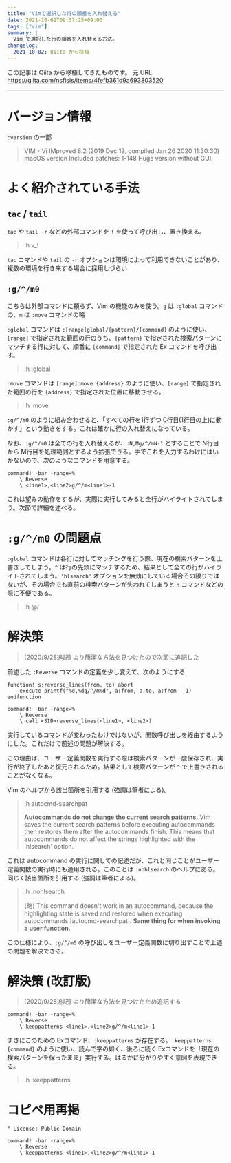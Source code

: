 ```yaml
---
title: "Vimで選択した行の順番を入れ替える"
date: 2021-10-02T09:37:25+09:00
tags: ["vim"]
summary: |
  Vim で選択した行の順番を入れ替える方法。
changelog:
  2021-10-02: Qiita から移植
---
```


この記事は Qiita から移植してきたものです。
元 URL: https://qiita.com/nsfisis/items/4fefb361d9a693803520


-----------------------------------



# バージョン情報

`:version` の一部

> VIM - Vi IMproved 8.2 (2019 Dec 12, compiled Jan 26 2020 11:30:30)
> macOS version
> Included patches: 1-148
> Huge version without GUI.



# よく紹介されている手法

## `tac` / `tail`

`tac` や `tail -r` などの外部コマンドを `!` を使って呼び出し、置き換える。

> :h v_!

`tac` コマンドや `tail` の `-r` オプションは環境によって利用できないことがあり、複数の環境を行き来する場合に採用しづらい




## `:g/^/m0`

こちらは外部コマンドに頼らず、Vim の機能のみを使う。`g` は `:global` コマンドの、`m` は `:move` コマンドの略

`:global` コマンドは `:[range]global/{pattern}/[command]` のように使い、`[range]` で指定された範囲の行のうち、`{pattern}` で指定された検索パターンにマッチする行に対して、順番に `[command]` で指定された Ex コマンドを呼び出す。

> :h :global

`:move` コマンドは `[range]:move {address}` のように使い、`[range]` で指定された範囲の行を `{address}` で指定された位置に移動させる。

> :h :move

`:g/^/m0` のように組み合わせると、「すべての行を1行ずつ 0行目(1行目の上)に動かす」という動きをする。これは確かに行の入れ替えになっている。

なお、`:g/^/m0` は全ての行を入れ替えるが、`:N,Mg/^/mN-1` とすることで N行目から M行目を処理範囲とするよう拡張できる。手でこれを入力するわけにはいかないので、次のようなコマンドを用意する。

```vim
command! -bar -range=%
    \ Reverse
    \ <line1>,<line2>g/^/m<line1>-1
```

これは望みの動作をするが、実際に実行してみると全行がハイライトされてしまう。次節で詳細を述べる。



# `:g/^/m0` の問題点

`:global` コマンドは各行に対してマッチングを行う際、現在の検索パターンを上書きしてしまう。`^` は行の先頭にマッチするため、結果として全ての行がハイライトされてしまう。`'hlsearch'` オプションを無効にしている場合その限りではないが、その場合でも直前の検索パターンが失われてしまうと `n` コマンドなどの際に不便である。

> :h @/



# 解決策

> [2020/9/28追記]
> より簡潔な方法を見つけたので次節に追記した

前述した `:Reverse` コマンドの定義を少し変えて、次のようにする:

```vim
function! s:reverse_lines(from, to) abort
    execute printf("%d,%dg/^/m%d", a:from, a:to, a:from - 1)
endfunction

command! -bar -range=%
    \ Reverse
    \ call <SID>reverse_lines(<line1>, <line2>)
```

実行しているコマンドが変わったわけではないが、関数呼び出しを経由するようにした。これだけで前述の問題が解決する。

この理由は、ユーザー定義関数を実行する際は検索パターンが一度保存され、実行が終了したあと復元されるため。結果として検索パターンが `^` で上書きされることがなくなる。

Vim のヘルプから該当箇所を引用する (強調は筆者による)。

> :h autocmd-searchpat
>
> **Autocommands do not change the current search patterns.**  Vim saves the current
> search patterns before executing autocommands then restores them after the
> autocommands finish.  This means that autocommands do not affect the strings
> highlighted with the 'hlsearch' option.

これは autocommand の実行に関しての記述だが、これと同じことがユーザー定義関数の実行時にも適用される。このことは `:nohlsearch` のヘルプにある。同じく該当箇所を引用する (強調は筆者による)。

> :h :nohlsearch
>
> (略) This command doesn't work in an autocommand, because
> the highlighting state is saved and restored when
> executing autocommands |autocmd-searchpat|.
> **Same thing for when invoking a user function.**

この仕様により、`:g/^/m0` の呼び出しをユーザー定義関数に切り出すことで上述の問題を解決できる。


# 解決策 (改訂版)

> [2020/9/28追記]
> より簡潔な方法を見つけたため追記する

```vim
command! -bar -range=%
    \ Reverse
    \ keeppatterns <line1>,<line2>g/^/m<line1>-1
```

まさにこのための Exコマンド、`:keeppatterns` が存在する。`:keeppatterns {command}` のように使い、読んで字の如く、後ろに続く Exコマンドを「現在の検索パターンを保ったまま」実行する。はるかに分かりやすく意図を表現できる。

> :h :keeppatterns


# コピペ用再掲


```vim
" License: Public Domain

command! -bar -range=%
    \ Reverse
    \ keeppatterns <line1>,<line2>g/^/m<line1>-1
```

